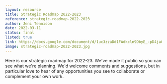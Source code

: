 ```yaml
---
layout: resource
title: Strategic Roadmap 2022-2023
reference: strategic-roadmap-2022-2023
author: Jeni Tennison
date: 2022-03-11
status: final
listed: true
link: https://docs.google.com/document/d/1uc3zzaDd1FAdkcln9DbyE_-pD4jaG4u2KLvLjw4M52A/edit?usp=sharing
image: strategic-roadmap-2022-2023.jpg
---
```

Here is our strategic roadmap for 2022-23. We've made it public so you can see what we're planning. We'd welcome comments and suggestions, but in particular love to hear of any opportunities you see to collaborate or complement your own work.
